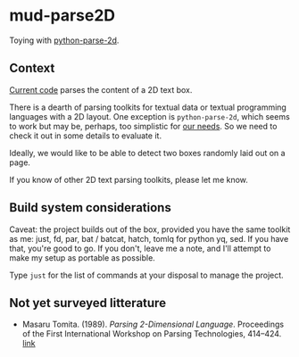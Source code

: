 # mud-parse2D

Toying with [python-parse-2d][parse2d].

[parse2d]: https://github.com/madman-bob/python-parse-2d


## Context

[Current code](src/mud_parse2D/__main__.py) parses the content of a 2D text box.

There is  a dearth of parsing  toolkits for textual data  or textual programming
languages with a  2D layout. One exception is `python-parse-2d`,  which seems to
work but may be,  perhaps, too simplistic for [our needs][needs].  So we need to
check it out in some details to evaluate it.

[needs]: https://github.com/madman-bob/python-parse-2d/issues/1#issue-2337951670

Ideally, we  would like to be  able to detect two  boxes randomly laid out  on a
page.

If you know of other 2D text parsing toolkits, please let me know.


## Build system considerations

Caveat: the project builds out of the box, provided you have the same toolkit as
me: just, fd,  par, bat / batcat, hatch,  tomlq for python yq, sed.  If you have
that, you're good to go. If you don't, leave me a note, and I'll attempt to make
my setup as portable as possible.

Type `just` for the list of commands at your disposal to manage the project.


## Not yet surveyed litterature

*  Masaru   Tomita.  (1989).   *Parsing  2-Dimensional   Language*.  Proceedings
of  the  First  International   Workshop  on  Parsing  Technologies,  414–424.
[link](https://aclanthology.org/W89-0243)
